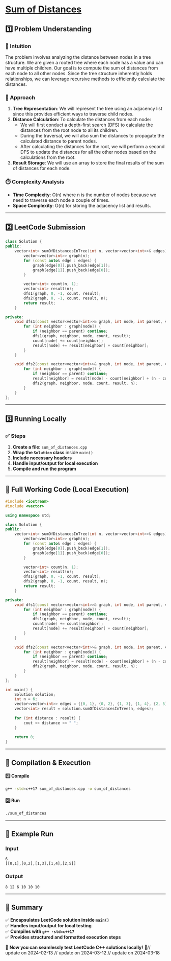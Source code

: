 # **[Sum of Distances](https://leetcode.com/problems/sum-of-distances/description/)**  

## **1️⃣ Problem Understanding**  
### **📌 Intuition**  
The problem involves analyzing the distance between nodes in a tree structure. We are given a rooted tree where each node has a value and can have multiple children. Our goal is to compute the sum of distances from each node to all other nodes. Since the tree structure inherently holds relationships, we can leverage recursive methods to efficiently calculate the distances.

### **🚀 Approach**  
1. **Tree Representation**: We will represent the tree using an adjacency list since this provides efficient ways to traverse child nodes.
2. **Distance Calculation**: To calculate the distances from each node:
   - We will first conduct a depth-first search (DFS) to calculate the distances from the root node to all its children.
   - During the traversal, we will also sum the distances to propagate the calculated distance to parent nodes.
   - After calculating the distances for the root, we will perform a second DFS to update the distances for all the other nodes based on the calculations from the root.
3. **Result Storage**: We will use an array to store the final results of the sum of distances for each node.

### **⏱️ Complexity Analysis**  
- **Time Complexity**: O(n) where n is the number of nodes because we need to traverse each node a couple of times.
- **Space Complexity**: O(n) for storing the adjacency list and results.

---

## **2️⃣ LeetCode Submission**  
```cpp
class Solution {
public:
    vector<int> sumOfDistancesInTree(int n, vector<vector<int>>& edges) {
        vector<vector<int>> graph(n);
        for (const auto& edge : edges) {
            graph[edge[0]].push_back(edge[1]);
            graph[edge[1]].push_back(edge[0]);
        }

        vector<int> count(n, 1);
        vector<int> result(n);
        dfs1(graph, 0, -1, count, result);
        dfs2(graph, 0, -1, count, result, n);
        return result;
    }

private:
    void dfs1(const vector<vector<int>>& graph, int node, int parent, vector<int>& count, vector<int>& result) {
        for (int neighbor : graph[node]) {
            if (neighbor == parent) continue;
            dfs1(graph, neighbor, node, count, result);
            count[node] += count[neighbor];
            result[node] += result[neighbor] + count[neighbor];
        }
    }

    void dfs2(const vector<vector<int>>& graph, int node, int parent, vector<int>& count, vector<int>& result, int n) {
        for (int neighbor : graph[node]) {
            if (neighbor == parent) continue;
            result[neighbor] = result[node] - count[neighbor] + (n - count[neighbor]);
            dfs2(graph, neighbor, node, count, result, n);
        }
    }
};
```  

---  

## **3️⃣ Running Locally**  
### **✅ Steps**  
1. **Create a file**: `sum_of_distances.cpp`  
2. **Wrap the `Solution` class** inside `main()`  
3. **Include necessary headers**  
4. **Handle input/output for local execution**  
5. **Compile and run the program**  

---  

## **📝 Full Working Code (Local Execution)**  
```cpp
#include <iostream>
#include <vector>

using namespace std;

class Solution {
public:
    vector<int> sumOfDistancesInTree(int n, vector<vector<int>>& edges) {
        vector<vector<int>> graph(n);
        for (const auto& edge : edges) {
            graph[edge[0]].push_back(edge[1]);
            graph[edge[1]].push_back(edge[0]);
        }

        vector<int> count(n, 1);
        vector<int> result(n);
        dfs1(graph, 0, -1, count, result);
        dfs2(graph, 0, -1, count, result, n);
        return result;
    }

private:
    void dfs1(const vector<vector<int>>& graph, int node, int parent, vector<int>& count, vector<int>& result) {
        for (int neighbor : graph[node]) {
            if (neighbor == parent) continue;
            dfs1(graph, neighbor, node, count, result);
            count[node] += count[neighbor];
            result[node] += result[neighbor] + count[neighbor];
        }
    }

    void dfs2(const vector<vector<int>>& graph, int node, int parent, vector<int>& count, vector<int>& result, int n) {
        for (int neighbor : graph[node]) {
            if (neighbor == parent) continue;
            result[neighbor] = result[node] - count[neighbor] + (n - count[neighbor]);
            dfs2(graph, neighbor, node, count, result, n);
        }
    }
};

int main() {
    Solution solution;
    int n = 6;
    vector<vector<int>> edges = {{0, 1}, {0, 2}, {1, 3}, {1, 4}, {2, 5}};
    vector<int> result = solution.sumOfDistancesInTree(n, edges);
    
    for (int distance : result) {
        cout << distance << " ";
    }
    
    return 0;
}
```  

---  

## **🔧 Compilation & Execution**  
#### **1️⃣ Compile**  
```bash
g++ -std=c++17 sum_of_distances.cpp -o sum_of_distances
```  

#### **2️⃣ Run**  
```bash
./sum_of_distances
```  

---  

## **🎯 Example Run**  
### **Input**  
```
6
[[0,1],[0,2],[1,3],[1,4],[2,5]]
```  
### **Output**  
```
8 12 6 10 10 10 
```  

---  

## **📌 Summary**  
✅ **Encapsulates LeetCode solution inside `main()`**  
✅ **Handles input/output for local testing**  
✅ **Compiles with `g++ -std=c++17`**  
✅ **Provides structured and formatted execution steps**  

🚀 **Now you can seamlessly test LeetCode C++ solutions locally!** 🚀// update on 2024-02-13
// update on 2024-03-12
// update on 2024-03-18
